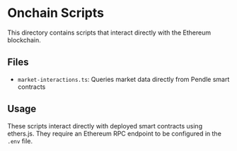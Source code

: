 # Onchain Scripts

This directory contains scripts that interact directly with the Ethereum blockchain.

## Files

- `market-interactions.ts`: Queries market data directly from Pendle smart contracts

## Usage

These scripts interact directly with deployed smart contracts using ethers.js. They require an Ethereum RPC endpoint to be configured in the `.env` file.
